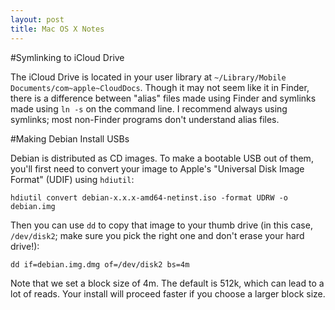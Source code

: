 ```yaml
---
layout: post
title: Mac OS X Notes
---
```


#Symlinking to iCloud Drive

The iCloud Drive is located in your user library at
`~/Library/Mobile Documents/com~apple~CloudDocs`.
Though it may not seem like it in Finder, there is a difference between
"alias" files made using Finder and symlinks made using `ln -s` on
the command line. I recommend always using symlinks; most non-Finder
programs don't understand alias files.

#Making Debian Install USBs

Debian is distributed as CD images. To make a bootable USB out of them,
you'll first need to convert your image to Apple's "Universal Disk Image
Format" (UDIF) using `hdiutil`:

	hdiutil convert debian-x.x.x-amd64-netinst.iso -format UDRW -o debian.img

Then you can use `dd` to copy that image to your thumb drive (in
this case, `/dev/disk2`; make sure you pick the right one and don't
erase your hard drive!):

	dd if=debian.img.dmg of=/dev/disk2 bs=4m

Note that we set a block size of 4m. The default is 512k, which can lead to
a lot of reads. Your install will proceed faster if you choose a larger
block size.

